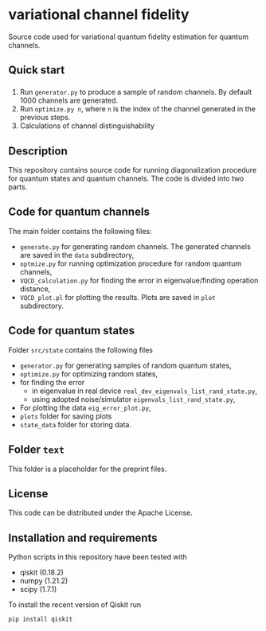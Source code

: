 # variational channel fidelity
Source code used for variational quantum fidelity estimation for quantum channels.

## Quick start

### 

1. Run `generator.py` to produce a sample of random channels. By default 1000 channels are generated.
2. Run `optimize.py n`, where `n` is the index of the channel generated in the previous steps.
3. Calculations of channel distinguishability

## Description

This repository contains source code for running diagonalization procedure for quantum states and quantum channels. The
code is divided into two parts.

## Code for quantum channels 

The main folder contains the following files:
* `generate.py` for generating random channels. The generated channels are saved in the `data` subdirectory,
* `optmize.py` for running optimization procedure for random quantum channels,
* `VQCD_calculation.py` for finding the error in eigenvalue/finding operation distance,
* `VQCD_plot.pl` for plotting the results. Plots are saved in `plot` subdirectory.

## Code for quantum states

Folder `src/state` contains the following files

* `generator.py` for generating samples of random quantum states,
* `optimize.py` for optimizing random states,
* for finding the error 
  * in eigenvalue in real device `real_dev_eigenvals_list_rand_state.py`,
  * using adopted noise/simulator `eigenvals_list_rand_state.py`,
* For plotting the data `eig_error_plot.py`,
* `plots` folder for saving plots
* `state_data` folder for storing data.


## Folder `text` 
This folder is a placeholder for the preprint files.

## License

This code can be distributed under the Apache License.

## Installation and requirements

Python scripts in this repository have been tested with
* qiskit (0.18.2)
* numpy (1.21.2)
* scipy (1.7.1)

To install the recent version of Qiskit run 
    
    pip install qiskit

